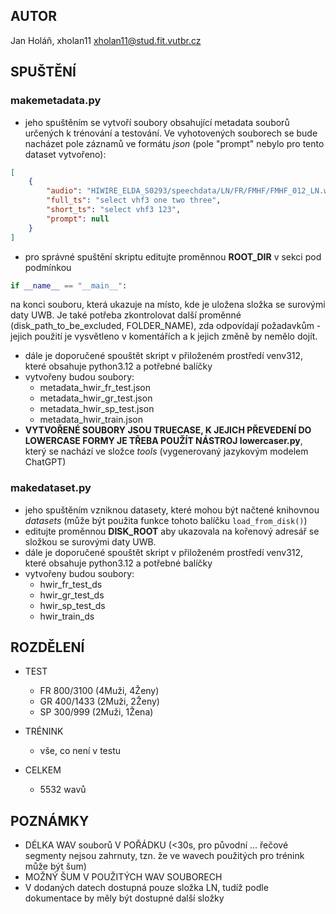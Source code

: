 ## AUTOR

Jan Holáň, xholan11
xholan11@stud.fit.vutbr.cz

## SPUŠTĚNÍ

### makemetadata.py

-   jeho spuštěním se vytvoří soubory obsahující metadata souborů určených k trénování a testování. Ve vyhotovených souborech se bude nacházet pole záznamů ve formátu _json_ (pole "prompt" nebylo pro tento dataset vytvořeno):

```json
[
	{
        "audio": "HIWIRE_ELDA_S0293/speechdata/LN/FR/FMHF/FMHF_012_LN.wav",
        "full_ts": "select vhf3 one two three",
        "short_ts": "select vhf3 123",
        "prompt": null
    }
]
```

-   pro správné spuštění skriptu editujte proměnnou **ROOT_DIR** v sekci pod podmínkou

```python
if __name__ == "__main__":
```

na konci souboru, která ukazuje na místo, kde je uložena složka se surovými daty UWB. Je také potřeba zkontrolovat další proměnné (disk_path_to_be_excluded, FOLDER_NAME), zda odpovídají požadavkům - jejich použití je vysvětleno v komentářích a k jejich změně by nemělo dojít.

-   dále je doporučené spouštět skript v přiloženém prostředí venv312, které obsahuje python3.12 a potřebné balíčky
-   vytvořeny budou soubory:
    -   metadata_hwir_fr_test.json
    -   metadata_hwir_gr_test.json
    -   metadata_hwir_sp_test.json
    -   metadata_hwir_train.json
- **VYTVOŘENÉ SOUBORY JSOU TRUECASE, K JEJICH PŘEVEDENÍ DO LOWERCASE FORMY JE TŘEBA POUŽÍT NÁSTROJ lowercaser.py**, který se nachází ve složce *tools* (vygenerovaný jazykovým modelem ChatGPT)
### makedataset.py

-   jeho spuštěním vzniknou datasety, které mohou být načtené knihovnou _datasets_ (může být použita funkce tohoto balíčku `load_from_disk()`)
-   editujte proměnnou **DISK_ROOT** aby ukazovala na kořenový adresář se složkou se surovými daty UWB.
-   dále je doporučené spouštět skript v přiloženém prostředí venv312, které obsahuje python3.12 a potřebné balíčky
-   vytvořeny budou soubory:
    -   hwir_fr_test_ds
    -   hwir_gr_test_ds
    -   hwir_sp_test_ds
    -   hwir_train_ds

## ROZDĚLENÍ

-   TEST
    -   FR 800/3100 (4Muži, 4Ženy)
    -   GR 400/1433 (2Muži, 2Ženy)
    -   SP 300/999 (2Muži, 1Žena)
-   TRÉNINK

    -   vše, co není v testu

-   CELKEM
    -   5532 wavů

## POZNÁMKY

-   DÉLKA WAV souborů V POŘÁDKU (<30s, pro původní ... řečové segmenty nejsou zahrnuty, tzn. že ve wavech použitých pro trénink může být šum)
-   MOŽNÝ ŠUM V POUŽITÝCH WAV SOUBORECH
-   V dodaných datech dostupná pouze složka LN, tudíž podle dokumentace by měly být dostupné další složky
